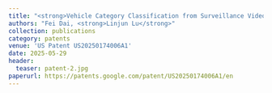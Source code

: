 ```yaml
---
title: "<strong>Vehicle Category Classification from Surveillance Videos</strong>"
authors: "Fei Dai, <strong>Linjun Lu</strong>"
collection: publications
category: patents
venue: 'US Patent US20250174006A1'
date: 2025-05-29
header:
  teaser: patent-2.jpg
paperurl: https://patents.google.com/patent/US20250174006A1/en
---
```

